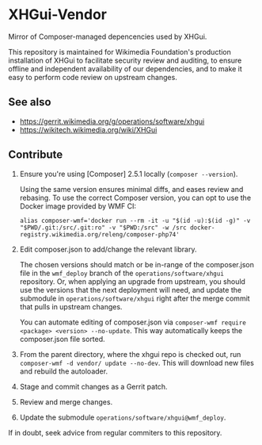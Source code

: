 # XHGui-Vendor

Mirror of Composer-managed depencencies used by XHGui.

This repository is maintained for Wikimedia Foundation's production
installation of XHGui to facilitate security review and auditing, to
ensure offline and independent availability of our dependencies, and
to make it easy to perform code review on upstream changes.

## See also

* https://gerrit.wikimedia.org/g/operations/software/xhgui
* https://wikitech.wikimedia.org/wiki/XHGui

## Contribute

1. Ensure you're using [Composer] 2.5.1 locally (`composer --version`).

   Using the same version ensures minimal diffs, and eases review and
   rebasing. To use the correct Composer version, you can opt to
   use the Docker image provided by WMF CI:
   ```
   alias composer-wmf='docker run --rm -it -u "$(id -u):$(id -g)" -v "$PWD/.git:/src/.git:ro" -v "$PWD:/src" -w /src docker-registry.wikimedia.org/releng/composer-php74'
   ```
2. Edit composer.json to add/change the relevant library.

   The chosen versions should match or be in-range of the composer.json
   file in the `wmf_deploy` branch of the `operations/software/xhgui`
   repository. Or, when applying an upgrade from upstream, you should
   use the versions that the next deployment will need, and update the
   submodule in `operations/software/xhgui` right after the merge commit
   that pulls in upstream changes.

   You can automate editing of composer.json via
   `composer-wmf require <package> <version> --no-update`.
   This way automatically keeps the composer.json file sorted.
3. From the parent directory, where the xhgui repo is checked out,
   run `composer-wmf -d vendor/ update --no-dev`.
   This will download new files and rebuild the autoloader.
4. Stage and commit changes as a Gerrit patch.
5. Review and merge changes.
6. Update the submodule `operations/software/xhgui@wmf_deploy`.

If in doubt, seek advice from regular commiters to this repository.
